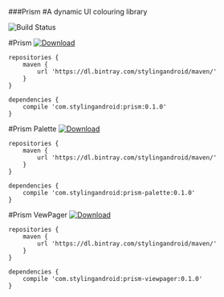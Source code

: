 ###Prism
#A dynamic UI colouring library

![Build Status](https://ci.stylingandroid.com/jenkins/buildStatus/icon?job=Prism "Build Status")


#Prism
[ ![Download](https://api.bintray.com/packages/stylingandroid/maven/prism/images/download.svg) ](https://bintray.com/stylingandroid/maven/prism/_latestVersion)

    repositories {
        maven {
            url 'https://dl.bintray.com/stylingandroid/maven/'
        }
    }

    dependencies {
        compile 'com.stylingandroid:prism:0.1.0'
    }


#Prism Palette
[ ![Download](https://api.bintray.com/packages/stylingandroid/maven/prism-palette/images/download.svg) ](https://bintray.com/stylingandroid/maven/prism-palette/_latestVersion)

    repositories {
        maven {
            url 'https://dl.bintray.com/stylingandroid/maven/'
        }
    }

    dependencies {
        compile 'com.stylingandroid:prism-palette:0.1.0'
    }


#Prism VewPager
[ ![Download](https://api.bintray.com/packages/stylingandroid/maven/prism-viewpager/images/download.svg) ](https://bintray.com/stylingandroid/maven/prism-viewpager/_latestVersion)

    repositories {
        maven {
            url 'https://dl.bintray.com/stylingandroid/maven/'
        }
    }

    dependencies {
        compile 'com.stylingandroid:prism-viewpager:0.1.0'
    }


